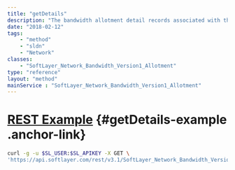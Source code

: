 ```yaml
---
title: "getDetails"
description: "The bandwidth allotment detail records associated with this virtual rack."
date: "2018-02-12"
tags:
    - "method"
    - "sldn"
    - "Network"
classes:
    - "SoftLayer_Network_Bandwidth_Version1_Allotment"
type: "reference"
layout: "method"
mainService : "SoftLayer_Network_Bandwidth_Version1_Allotment"
---
```


# [REST Example](#getDetails-example) <a href="/article/rest/"><i class="fas fa-question"></i></a> {#getDetails-example .anchor-link} 
```bash
curl -g -u $SL_USER:$SL_APIKEY -X GET \
'https://api.softlayer.com/rest/v3.1/SoftLayer_Network_Bandwidth_Version1_Allotment/{SoftLayer_Network_Bandwidth_Version1_AllotmentID}/getDetails'
```
